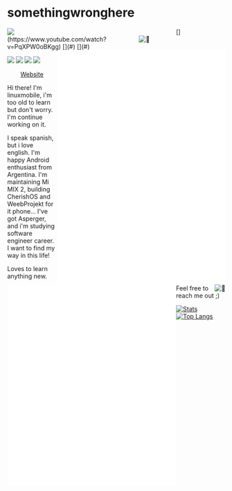 # somethingwronghere
<img align='left' src='https://64.media.tumblr.com/62710c9aed5c3f4b7d23700e39bf13a6/ac2a7e65e2f3ff68-50/s400x600/5cc45aa070225393dfe9efb5e648f0cb09c1ca09.gifv' width='390'>
[<img align="right" width="200" alt="🦑" src="https://count.getloli.com/get/@:linuxmobile?theme=rule34">](https://www.youtube.com/watch?v=PqXPW0oBKgg)
[<img align="right" width="390" alt="🦑" src="/medias.svg?p">](#)
[<img align="right" width="390" alt="🦑" src="/achievements.svg">](#)


[<img align="left" width="390" alt="🦑" src="/general.svg">](#)
[<img align="right" alt="🦑" src="https://user-images.githubusercontent.com/22963968/114021347-e3c48b80-9870-11eb-8bc8-998bf39b4d0d.png">](#)

<img src="https://img.shields.io/badge/archlinux-%2357A143.svg?&style=for-the-badge&logo=linux&logoColor=white"/>
<img src="https://img.shields.io/badge/hugo-%232C2D72.svg?&style=for-the-badge&logo=hugo&logoColor=white"/>
<img src="https://img.shields.io/badge/jekyll%20-%23323330.svg?&style=for-the-badge&logo=jekyll&logoColor=%23F7DF1E"/>
<img src="https://img.shields.io/badge/geany%20-%23007ACC.svg?&style=for-the-badge&logo=visualstudiocode&logoColor=white"/>

<p align="center">
<a href="https://linuxmobile.github.io/">Website</a>
</p>

Hi there! I'm linuxmobile, i'm too old to learn but don't worry. I'm continue working on it.

I speak spanish, but i love english. I'm happy Android enthusiast from Argentina. I'm maintaining Mi MIX 2, building CherishOS and WeebProjekt for it phone... 
I've got Asperger, and i'm studying software engineer career.
I want to find my way in this life! 

Loves to learn anything new. Feel free to reach me out ;)
</div>

[![Stats](https://github-readme-stats.vercel.app/api?username=linuxmobile&show_icons=true&theme=radical)](https://github.com/linuxmobile)
[![Top Langs](https://github-readme-stats.vercel.app/api/top-langs/?username=linuxmobile&layout=compact&theme=radical)](https://github.com/linuxmobile)


